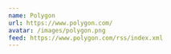 ```yaml
---
name: Polygon
url: https://www.polygon.com/
avatar: /images/polygon.png
feed: https://www.polygon.com/rss/index.xml
---
```

